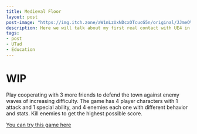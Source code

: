 ```yaml
---
title: Medieval Floor
layout: post
post-image: "https://img.itch.zone/aW1nLzUxNDcxOTcucG5n/original/JJmeO%2B.png"
description: Here we will talk about my first real contact with UE4 in a week development of my first game
tags:
- post
- UTad
- Education
---
```


# WIP

Play cooperating with 3 more friends to defend the town against enemy waves of increasing difficulty. The game has 4 player characters with 1 attack and 1 special ability, and 4 enemies each one with different behavior and stats. Kill enemies to get the highest possible score.

[You can try this game here](https://urkaz.itch.io/medievalfloor)

